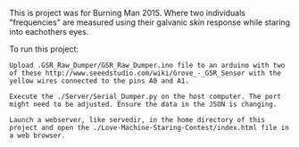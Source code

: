This is project was for Burning Man 2015. Where two individuals "frequencies" are measured using their galvanic skin response while staring into eachothers eyes. 

To run this project:

	Upload .GSR_Raw_Dumper/GSR_Raw_Dumper.ino file to an arduino with two of these http://www.seeedstudio.com/wiki/Grove_-_GSR_Sensor with the yellow wires connected to the pins A0 and A1. 

	Execute the ./Server/Serial_Dumper.py on the host computer. The port might need to be adjusted. Ensure the data in the JSON is changing.

	Launch a webserver, like servedir, in the home directory of this project and open the ./Love-Machine-Staring-Contest/index.html file in a web browser.